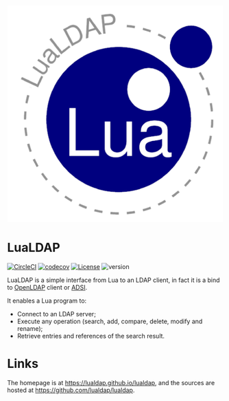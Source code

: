 
![logo](docs/logo/lualdap-logo-512x512.png)

# LuaLDAP

[![CircleCI](https://circleci.com/gh/lualdap/lualdap.svg?style=shield)](https://circleci.com/gh/lualdap/lualdap)
[![codecov](https://codecov.io/gh/lualdap/lualdap/branch/master/graph/badge.svg)](https://codecov.io/gh/lualdap/lualdap)
[![License](http://img.shields.io/badge/Licence-MIT-brightgreen.svg)](docs/license.md)
![version](https://img.shields.io/badge/version-1.2.5-blue)

LuaLDAP is a simple interface from Lua to an LDAP client, in fact
it is a bind to [OpenLDAP](https://www.openldap.org) client
or [ADSI](https://docs.microsoft.com/en-us/windows/win32/adsi/about-adsi).

It enables a Lua program to:

* Connect to an LDAP server;
* Execute any operation (search, add, compare, delete, modify and rename);
* Retrieve entries and references of the search result.

# Links

The homepage is at <https://lualdap.github.io/lualdap>,
and the sources are hosted at <https://github.com/lualdap/lualdap>.
